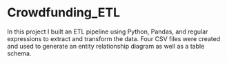 # Crowdfunding_ETL

In this project I built an ETL pipeline using Python, Pandas, and regular expressions to extract and transform the data. Four CSV files were created and used to generate an entity relationship diagram as well as a table schema. 
